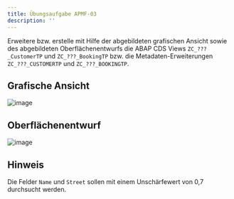 ```yaml
---
title: Übungsaufgabe APMF-03
description: ''
---
```


Erweitere bzw. erstelle mit Hilfe der abgebildeten grafischen Ansicht sowie des abgebildeten Oberflächenentwurfs die ABAP CDS Views `ZC_???_CustomerTP` und `ZC_???_BookingTP` bzw. die Metadaten-Erweiterungen `ZC_???_CUSTOMERTP` und `ZC_???_BOOKINGTP`.

## Grafische Ansicht
![image](https://user-images.githubusercontent.com/47243617/192956437-bb5f7cc0-97d5-41fb-8fb1-215d9878f608.png)

## Oberflächenentwurf
![image](https://user-images.githubusercontent.com/47243617/192956465-229ad0bd-1a3f-47d0-8982-a71ea1061a34.png)

## Hinweis
Die Felder `Name` und `Street` sollen mit einem Unschärfewert von 0,7 durchsucht werden.
 

